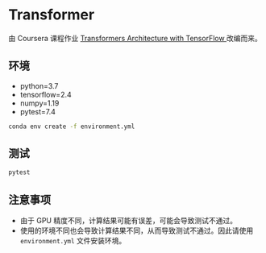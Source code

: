 # Transformer

由 Coursera 课程作业 [Transformers Architecture with TensorFlow
](https://www.coursera.org/learn/nlp-sequence-models/programming/roP5y/transformers-architecture-with-tensorflow) 改编而来。

## 环境

- python=3.7
- tensorflow=2.4
- numpy=1.19
- pytest=7.4

```sh
conda env create -f environment.yml
```

## 测试

```sh
pytest
```

## 注意事项

- 由于 GPU 精度不同，计算结果可能有误差，可能会导致测试不通过。
- 使用的环境不同也会导致计算结果不同，从而导致测试不通过。因此请使用 `environment.yml` 文件安装环境。
